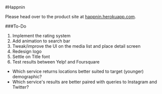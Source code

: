 #Happnin

Please head over to the product site at [happnin.herokuapp.com](http://happnin.herokuapp.com).

###To-Do
1. Implement the rating system
2. Add animation to search bar
3. Tweak/improve the UI on the media list and place detail screen
4. Redesign logo
5. Settle on Title font
6. Test results between Yelp! and Foursquare
  - Which service returns locations better suited to target (younger) demographic?
  - Which service's results are better paired with queries to Instagram and Twitter?
